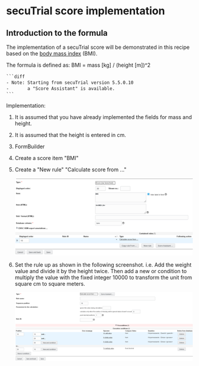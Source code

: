 # secuTrial score implementation

Introduction to the formula
------

The implementation of a secuTrial score will be demonstrated in this recipe based on the [body mass index](https://en.wikipedia.org/wiki/Body_mass_index) (BMI). 

The formula is defined as:
BMI = mass [kg] / (height [m])^2

    ```diff
    - Note: Starting from secuTrial version 5.5.0.10 
    -       a "Score Assistant" is available.
    ```

Implementation:
1. It is assumed that you have already implemented the fields for mass and height. 
2. It is assumed that the height is entered in cm.
3. FormBuilder
4. Create a score item "BMI"
5. Create a "New rule" "Calculate score from ..."

    ![scoreitem](fig/score_item_bmi.png)

6. Set the rule up as shown in the following screenshot. i.e. Add the weight value and divide it by the height twice. Then add a new or condition to multiply the value with the fixed integer 10000 to transform the unit from square cm to square meters.

    ![scorerule](fig/calculate_score_from.png)
